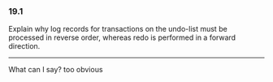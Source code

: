 ### 19.1

Explain why log records for transactions on the undo-list must be processed in
reverse order, whereas redo is performed in a forward direction.

---

What can I say? too obvious